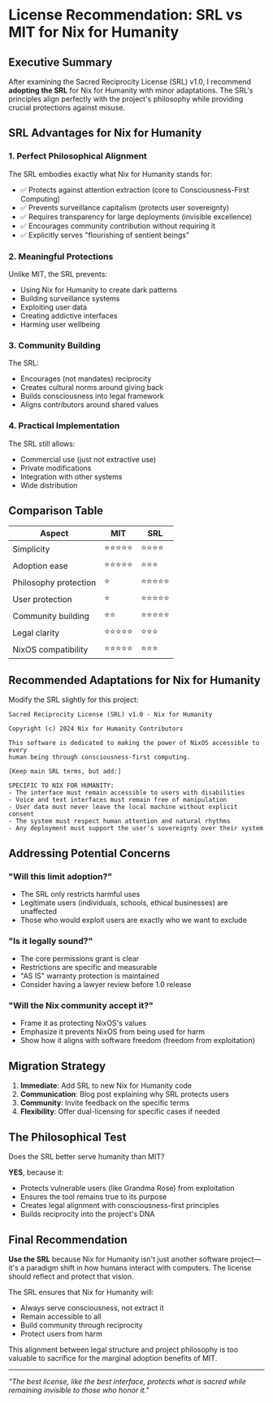 # License Recommendation: SRL vs MIT for Nix for Humanity

## Executive Summary

After examining the Sacred Reciprocity License (SRL) v1.0, I recommend **adopting the SRL** for Nix for Humanity with minor adaptations. The SRL's principles align perfectly with the project's philosophy while providing crucial protections against misuse.

## SRL Advantages for Nix for Humanity

### 1. **Perfect Philosophical Alignment**
The SRL embodies exactly what Nix for Humanity stands for:
- ✅ Protects against attention extraction (core to Consciousness-First Computing)
- ✅ Prevents surveillance capitalism (protects user sovereignty)
- ✅ Requires transparency for large deployments (invisible excellence)
- ✅ Encourages community contribution without requiring it
- ✅ Explicitly serves "flourishing of sentient beings"

### 2. **Meaningful Protections**
Unlike MIT, the SRL prevents:
- Using Nix for Humanity to create dark patterns
- Building surveillance systems
- Exploiting user data
- Creating addictive interfaces
- Harming user wellbeing

### 3. **Community Building**
The SRL:
- Encourages (not mandates) reciprocity
- Creates cultural norms around giving back
- Builds consciousness into legal framework
- Aligns contributors around shared values

### 4. **Practical Implementation**
The SRL still allows:
- Commercial use (just not extractive use)
- Private modifications
- Integration with other systems
- Wide distribution

## Comparison Table

| Aspect | MIT | SRL |
|--------|-----|-----|
| Simplicity | ⭐⭐⭐⭐⭐ | ⭐⭐⭐⭐ |
| Adoption ease | ⭐⭐⭐⭐⭐ | ⭐⭐⭐ |
| Philosophy protection | ⭐ | ⭐⭐⭐⭐⭐ |
| User protection | ⭐ | ⭐⭐⭐⭐⭐ |
| Community building | ⭐⭐ | ⭐⭐⭐⭐⭐ |
| Legal clarity | ⭐⭐⭐⭐⭐ | ⭐⭐⭐ |
| NixOS compatibility | ⭐⭐⭐⭐⭐ | ⭐⭐⭐ |

## Recommended Adaptations for Nix for Humanity

Modify the SRL slightly for this project:

```
Sacred Reciprocity License (SRL) v1.0 - Nix for Humanity

Copyright (c) 2024 Nix for Humanity Contributors

This software is dedicated to making the power of NixOS accessible to every 
human being through consciousness-first computing.

[Keep main SRL terms, but add:]

SPECIFIC TO NIX FOR HUMANITY:
- The interface must remain accessible to users with disabilities
- Voice and text interfaces must remain free of manipulation
- User data must never leave the local machine without explicit consent
- The system must respect human attention and natural rhythms
- Any deployment must support the user's sovereignty over their system
```

## Addressing Potential Concerns

### "Will this limit adoption?"
- The SRL only restricts harmful uses
- Legitimate users (individuals, schools, ethical businesses) are unaffected
- Those who would exploit users are exactly who we want to exclude

### "Is it legally sound?"
- The core permissions grant is clear
- Restrictions are specific and measurable
- "AS IS" warranty protection is maintained
- Consider having a lawyer review before 1.0 release

### "Will the Nix community accept it?"
- Frame it as protecting NixOS's values
- Emphasize it prevents NixOS from being used for harm
- Show how it aligns with software freedom (freedom from exploitation)

## Migration Strategy

1. **Immediate**: Add SRL to new Nix for Humanity code
2. **Communication**: Blog post explaining why SRL protects users
3. **Community**: Invite feedback on the specific terms
4. **Flexibility**: Offer dual-licensing for specific cases if needed

## The Philosophical Test

Does the SRL better serve humanity than MIT?

**YES**, because it:
- Protects vulnerable users (like Grandma Rose) from exploitation
- Ensures the tool remains true to its purpose
- Creates legal alignment with consciousness-first principles
- Builds reciprocity into the project's DNA

## Final Recommendation

**Use the SRL** because Nix for Humanity isn't just another software project—it's a paradigm shift in how humans interact with computers. The license should reflect and protect that vision.

The SRL ensures that Nix for Humanity will:
- Always serve consciousness, not extract it
- Remain accessible to all
- Build community through reciprocity
- Protect users from harm

This alignment between legal structure and project philosophy is too valuable to sacrifice for the marginal adoption benefits of MIT.

---

*"The best license, like the best interface, protects what is sacred while remaining invisible to those who honor it."*